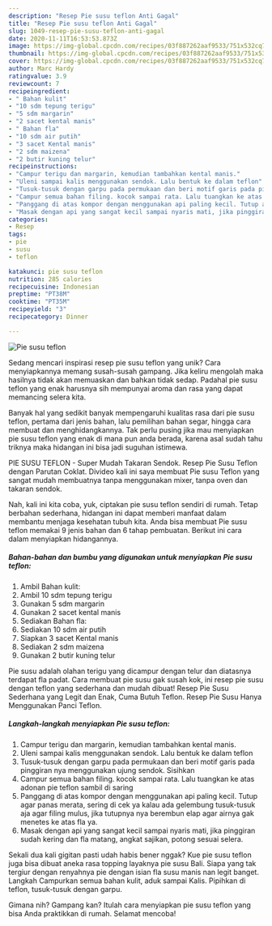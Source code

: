 ```yaml
---
description: "Resep Pie susu teflon Anti Gagal"
title: "Resep Pie susu teflon Anti Gagal"
slug: 1049-resep-pie-susu-teflon-anti-gagal
date: 2020-11-11T16:53:53.873Z
image: https://img-global.cpcdn.com/recipes/03f887262aaf9533/751x532cq70/pie-susu-teflon-foto-resep-utama.jpg
thumbnail: https://img-global.cpcdn.com/recipes/03f887262aaf9533/751x532cq70/pie-susu-teflon-foto-resep-utama.jpg
cover: https://img-global.cpcdn.com/recipes/03f887262aaf9533/751x532cq70/pie-susu-teflon-foto-resep-utama.jpg
author: Marc Hardy
ratingvalue: 3.9
reviewcount: 7
recipeingredient:
- " Bahan kulit"
- "10 sdm tepung terigu"
- "5 sdm margarin"
- "2 sacet kental manis"
- " Bahan fla"
- "10 sdm air putih"
- "3 sacet Kental manis"
- "2 sdm maizena"
- "2 butir kuning telur"
recipeinstructions:
- "Campur terigu dan margarin, kemudian tambahkan kental manis."
- "Uleni sampai kalis menggunakan sendok. Lalu bentuk ke dalam teflon"
- "Tusuk-tusuk dengan garpu pada permukaan dan beri motif garis pada pinggiran nya menggunakan ujung sendok. Sisihkan"
- "Campur semua bahan filing. kocok sampai rata. Lalu tuangkan ke atas adonan pie teflon sambil di saring"
- "Panggang di atas kompor dengan menggunakan api paling kecil. Tutup agar panas merata, sering di cek ya kalau ada gelembung tusuk-tusuk aja agar filing mulus, jika tutupnya nya berembun elap agar airnya gak menetes ke atas fla ya."
- "Masak dengan api yang sangat kecil sampai nyaris mati, jika pinggiran sudah kering dan fla matang, angkat sajikan, potong sesuai selera."
categories:
- Resep
tags:
- pie
- susu
- teflon

katakunci: pie susu teflon 
nutrition: 285 calories
recipecuisine: Indonesian
preptime: "PT38M"
cooktime: "PT35M"
recipeyield: "3"
recipecategory: Dinner

---
```



![Pie susu teflon](https://img-global.cpcdn.com/recipes/03f887262aaf9533/751x532cq70/pie-susu-teflon-foto-resep-utama.jpg)

Sedang mencari inspirasi resep pie susu teflon yang unik? Cara menyiapkannya memang susah-susah gampang. Jika keliru mengolah maka hasilnya tidak akan memuaskan dan bahkan tidak sedap. Padahal pie susu teflon yang enak harusnya sih mempunyai aroma dan rasa yang dapat memancing selera kita.

Banyak hal yang sedikit banyak mempengaruhi kualitas rasa dari pie susu teflon, pertama dari jenis bahan, lalu pemilihan bahan segar, hingga cara membuat dan menghidangkannya. Tak perlu pusing jika mau menyiapkan pie susu teflon yang enak di mana pun anda berada, karena asal sudah tahu triknya maka hidangan ini bisa jadi suguhan istimewa.

PIE SUSU TEFLON - Super Mudah Takaran Sendok. Resep Pie Susu Teflon dengan Parutan Coklat. Divideo kali ini saya membuat Pie susu Teflon yang sangat mudah membuatnya tanpa menggunakan mixer, tanpa oven dan takaran sendok.


Nah, kali ini kita coba, yuk, ciptakan pie susu teflon sendiri di rumah. Tetap berbahan sederhana, hidangan ini dapat memberi manfaat dalam membantu menjaga kesehatan tubuh kita. Anda bisa membuat Pie susu teflon memakai 9 jenis bahan dan 6 tahap pembuatan. Berikut ini cara dalam menyiapkan hidangannya.

<!--inarticleads1-->

##### Bahan-bahan dan bumbu yang digunakan untuk menyiapkan Pie susu teflon:

1. Ambil  Bahan kulit:
1. Ambil 10 sdm tepung terigu
1. Gunakan 5 sdm margarin
1. Gunakan 2 sacet kental manis
1. Sediakan  Bahan fla:
1. Sediakan 10 sdm air putih
1. Siapkan 3 sacet Kental manis
1. Sediakan 2 sdm maizena
1. Gunakan 2 butir kuning telur


Pie susu adalah olahan terigu yang dicampur dengan telur dan diatasnya terdapat fla padat. Cara membuat pie susu gak susah kok, ini resep pie susu dengan teflon yang sederhana dan mudah dibuat! Resep Pie Susu Sederhana yang Legit dan Enak, Cuma Butuh Teflon. Resep Pie Susu Hanya Menggunakan Panci Teflon. 

<!--inarticleads2-->

##### Langkah-langkah menyiapkan Pie susu teflon:

1. Campur terigu dan margarin, kemudian tambahkan kental manis.
1. Uleni sampai kalis menggunakan sendok. Lalu bentuk ke dalam teflon
1. Tusuk-tusuk dengan garpu pada permukaan dan beri motif garis pada pinggiran nya menggunakan ujung sendok. Sisihkan
1. Campur semua bahan filing. kocok sampai rata. Lalu tuangkan ke atas adonan pie teflon sambil di saring
1. Panggang di atas kompor dengan menggunakan api paling kecil. Tutup agar panas merata, sering di cek ya kalau ada gelembung tusuk-tusuk aja agar filing mulus, jika tutupnya nya berembun elap agar airnya gak menetes ke atas fla ya.
1. Masak dengan api yang sangat kecil sampai nyaris mati, jika pinggiran sudah kering dan fla matang, angkat sajikan, potong sesuai selera.


Sekali dua kali gigitan pasti udah habis bener nggak? Kue pie susu teflon juga bisa dibuat aneka rasa topping layaknya pie susu Bali. Siapa yang tak tergiur dengan renyahnya pie dengan isian fla susu manis nan legit banget. Langkah Campurkan semua bahan kulit, aduk sampai Kalis. Pipihkan di teflon, tusuk-tusuk dengan garpu. 

Gimana nih? Gampang kan? Itulah cara menyiapkan pie susu teflon yang bisa Anda praktikkan di rumah. Selamat mencoba!
